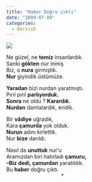 ```yaml
---
title: "Haber Doğru çıktı"
date: "2009-07-09"
categories: 
  - Dervish
---
```


![](../uploads/image/nur4cn_1_.jpg)

Ne güzel, ne **temiz** insanlardık.  
Sanki **gökten** nur inmiş  
Biz, o **nura** girmiştik.  
**Nur** giyindik üstümüze.

**Yaradan** bizi nurdan yaratmıştı.  
Pırıl pırıl **parlıyorduk.**  
**Sonra** ne oldu ? **Karardık.  
Nurdan** damlalardık, eridik.

Bir **vâdiye** uğradık,  
Kara **çamurda** yok olduk.  
**Nurun** adını kirlettik.  
Nur **bize** darıldı.

Nasıl da **unuttuk** nur’u  
Aramızdan biri hatırladı **çamuru,  
**–Biz dedi, ç**amurdan** yaratıldık.  
Bu **haber** doğru çıktı.  
                                     \*
